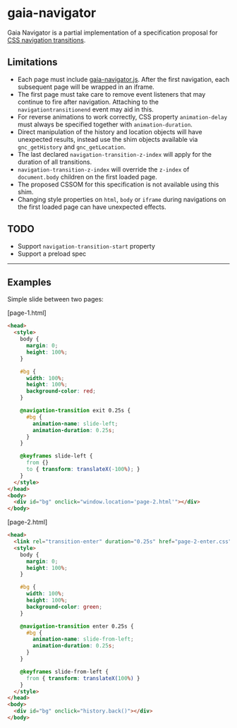 # gaia-navigator

Gaia Navigator is a partial implementation of a specification proposal for [CSS navigation transitions](http://cwiiis.github.io/gaia-navigator).

## Limitations

* Each page must include [gaia-navigator.js](gaia-navigator.js). After the first navigation, each subsequent page will be wrapped in an iframe.
* The first page must take care to remove event listeners that may continue to fire after navigation. Attaching to the `navigationtransitionend` event may aid in this.
* For reverse animations to work correctly, CSS property `animation-delay` must always be specified together with `animation-duration`.
* Direct manipulation of the history and location objects will have unexpected results, instead use the shim objects available via `gnc_getHistory` and `gnc_getLocation`.
* The last declared `navigation-transition-z-index` will apply for the duration of all transitions.
* `navigation-transition-z-index` will override the `z-index` of `document.body` children on the first loaded page.
* The proposed CSSOM for this specification is not available using this shim.
* Changing style properties on `html`, `body` or `iframe` during navigations on the first loaded page can have unexpected effects.

## TODO

* Support `navigation-transition-start` property
* Support a preload spec

---

## Examples

Simple slide between two pages:

[page-1.html]
```html
<head>
  <style>
    body {
      margin: 0;
      height: 100%;
    }

    #bg {
      width: 100%;
      height: 100%;
      background-color: red;
    }

    @navigation-transition exit 0.25s {
      #bg {
        animation-name: slide-left;
        animation-duration: 0.25s;
      }
    }

    @keyframes slide-left {
      from {}
      to { transform: translateX(-100%); }
    }
  </style>
</head>
<body>
  <div id="bg" onclick="window.location='page-2.html'"></div>
</body>
```

[page-2.html]
```html
<head>
  <link rel="transition-enter" duration="0.25s" href="page-2-enter.css" />
  <style>
    body {
      margin: 0;
      height: 100%;
    }

    #bg {
      width: 100%;
      height: 100%;
      background-color: green;
    }

    @navigation-transition enter 0.25s {
      #bg {
        animation-name: slide-from-left;
        animation-duration: 0.25s;
      }
    }

    @keyframes slide-from-left {
      from { transform: translateX(100%) }
    }
  </style>
</head>
<body>
  <div id="bg" onclick="history.back()"></div>
</body>
```

